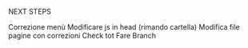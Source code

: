 NEXT STEPS

Correzione menù
Modificare js in head (rimando cartella)
Modifica file pagine con correzioni
Check tot
Fare Branch
